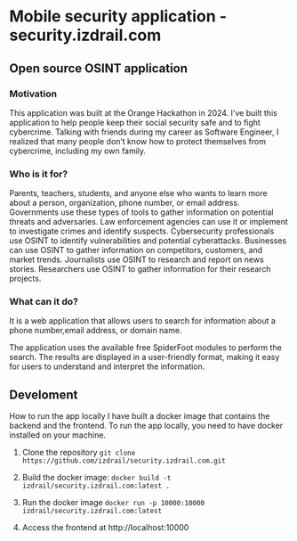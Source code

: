 # Mobile security application - security.izdrail.com

## Open source OSINT application

### Motivation
This application was built at the Orange Hackathon in 2024. I’ve built this application to help people keep their social security safe and to fight cybercrime. Talking with friends during my career as Software Engineer, I realized that many people don’t know how to protect themselves from cybercrime, including my own family.

### Who is it for?
Parents, teachers, students, and anyone else who wants to learn more about a person, organization, phone number, or email address.
Governments use these types of tools to gather information on potential threats and adversaries.
Law enforcement agencies can use it or implement to investigate crimes and identify suspects.
Cybersecurity professionals use OSINT to identify vulnerabilities and potential cyberattacks.
Businesses can use OSINT to gather information on competitors, customers, and market trends.
Journalists use OSINT to research and report on news stories.
Researchers use OSINT to gather information for their research projects.

### What can it do?
It is a web application that allows users to search for information about a phone number,email address, or domain name. 

The application uses the available free SpiderFoot modules to perform the search. The results are displayed in a user-friendly format, making it easy for users to understand and interpret the information.


## Develoment
How to run the app locally
I have built a docker image that contains the backend and the frontend. 
To run the app locally, you need to have docker installed on your machine.

1. Clone the repository
```git clone https://github.com/izdrail/security.izdrail.com.git```
2. Build the docker image:
```docker build -t izdrail/security.izdrail.com:latest .```

3. Run the docker image
```docker run -p 10000:10000 izdrail/security.izdrail.com:latest```
4. Access the frontend at http://localhost:10000
